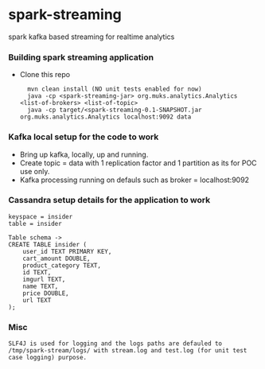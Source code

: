# spark-streaming
spark kafka based streaming for realtime analytics

### Building spark streaming application
- Clone this repo
    
        mvn clean install (NO unit tests enabled for now)
        java -cp <spark-streaming-jar> org.muks.analytics.Analytics <list-of-brokers> <list-of-topic> 
        java -cp target/<spark-streaming-0.1-SNAPSHOT.jar org.muks.analytics.Analytics localhost:9092 data 


### Kafka local setup for the code to work
- Bring up kafka, locally, up and running. 
- Create topic = data with 1 replication factor and 1 partition as its for POC use only.
- Kafka processing running on defauls such as broker = localhost:9092
    
### Cassandra setup details for the application to work
    keyspace = insider
    table = insider
    
    Table schema ->
    CREATE TABLE insider (
    	user_id TEXT PRIMARY KEY,
    	cart_amount DOUBLE,
    	product_category TEXT,
    	id TEXT,
    	imgurl TEXT,
    	name TEXT,
    	price DOUBLE,
    	url TEXT
    );

### Misc
    SLF4J is used for logging and the logs paths are defauled to /tmp/spark-stream/logs/ with stream.log and test.log (for unit test case logging) purpose.  
